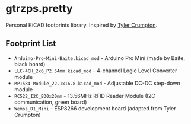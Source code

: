 # gtrzps.pretty
Personal KiCAD footprints library. Inspired by [Tyler Crumpton](https://github.com/tylercrumpton/CrumpPrints.pretty).

## Footprint List

* `Arduino-Pro-Mini-Baite.kicad_mod` - Arduino Pro Mini (made by Baite, black board)
* `LLC-4CH_2x6_P2.54mm.kicad_mod` - 4-channel Logic Level Converter module
* `MP1584-Module_22.1x16.8.kicad_mod` - Adjustable DC-DC step-down module
* `RC522_I2C_B30x20mm` - 13.56MHz RFID Reader Module (I2C communication, green board)
* `Wemos_D1_Mini` - ESP8266 development board (adapted from Tyler Crumpton)
